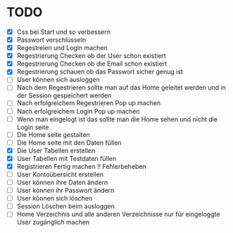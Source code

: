 # TODO

- [X] Css bei Start und so verbessern
- [X] Passwort verschlüsseln
- [X] Regestreien und Login machen
- [X] Regestrierung Checken ob der User schon existiert 
- [X] Regestrierung Checken ob die Email schon existiert
- [X] Regestrierung schauen ob das Passwort sicher genug ist
- [ ] User können sich ausloggen
- [ ] Nach dem Regestrieren sollte man auf das Home geleitet werden und in der Session gespeichert werden 
- [ ] Nach erfolgreichem Regestrieren Pop up machen
- [ ] Nach erfolgreichem Login Pop up machen
- [ ] Wenn man eingelogt ist das sollte man die Home sehen und nicht die Login seite
- [ ] Die Home seite gestalten
- [ ] Die Home seite mit den Daten füllen
- [X] Die User Tabellen erstellen 
- [X] User Tabellen mit Testdaten füllen
- [X] Registrieren Fertig machen !! Fehlerbeheben
- [ ] User Kontoübersicht erstellen
- [ ] User können ihre Daten ändern
- [ ] User können ihr Passwort ändern
- [ ] User können sich löschen
- [ ] Session Löschen beim ausloggen
- [ ] Home Verzeichnis und alle anderen Verzeichnisse nur für eingeloggte User zugänglich machen
